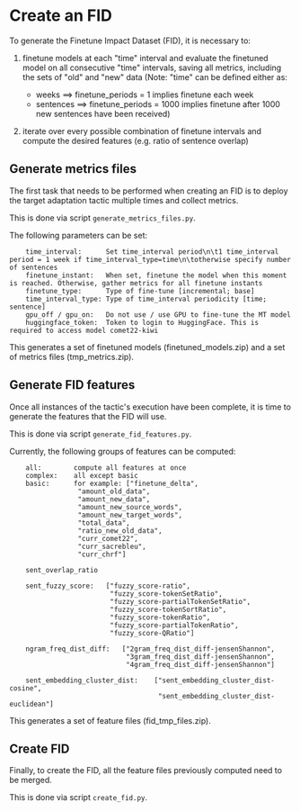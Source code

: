 # Create an FID

To generate the Finetune Impact Dataset (FID), it is necessary to:

1. finetune models at each "time" interval and evaluate the finetuned
    model on all consecutive "time" intervals, saving all metrics,
    including the sets of "old" and "new" data
    (Note: "time" can be defined either as:
    - weeks ==> finetune_periods = 1 implies finetune each week
    - sentences ==> finetune_periods = 1000 implies finetune after 1000
    new sentences have been received)

2. iterate over every possible combination of finetune intervals and
    compute the desired features (e.g. ratio of sentence overlap)


## Generate metrics files

The first task that needs to be performed when creating an FID is to deploy the target adaptation tactic multiple times and collect metrics.

This is done via script `generate_metrics_files.py`.

The following parameters can be set:

```
    time_interval:      Set time_interval period\n\t1 time_interval period = 1 week if time_interval_type=time\n\totherwise specify number of sentences
    finetune_instant:   When set, finetune the model when this moment is reached. Otherwise, gather metrics for all finetune instants
    finetune_type:      Type of fine-tune [incremental; base]
    time_interval_type: Type of time_interval periodicity [time; sentence]
    gpu_off / gpu_on:   Do not use / use GPU to fine-tune the MT model
    huggingface_token:  Token to login to HuggingFace. This is required to access model comet22-kiwi
```

This generates a set of finetuned models (finetuned_models.zip) and a set of metrics files (tmp_metrics.zip).

## Generate FID features

Once all instances of the tactic's execution have been complete, it is time to generate the features that the FID will use.

This is done via script `generate_fid_features.py`.

Currently, the following groups of features can be computed:

```
    all:        compute all features at once
    complex:    all except basic
    basic:      for example: ["finetune_delta", 
                 "amount_old_data", 
                 "amount_new_data", 
                 "amount_new_source_words", 
                 "amount_new_target_words", 
                 "total_data", 
                 "ratio_new_old_data", 
                 "curr_comet22", 
                 "curr_sacrebleu", 
                 "curr_chrf"]

    sent_overlap_ratio

    sent_fuzzy_score:   ["fuzzy_score-ratio", 
                         "fuzzy_score-tokenSetRatio", 
                         "fuzzy_score-partialTokenSetRatio", 
                         "fuzzy_score-tokenSortRatio", 
                         "fuzzy_score-tokenRatio", 
                         "fuzzy_score-partialTokenRatio", 
                         "fuzzy_score-QRatio"]

    ngram_freq_dist_diff:   ["2gram_freq_dist_diff-jensenShannon", 
                             "3gram_freq_dist_diff-jensenShannon", 
                             "4gram_freq_dist_diff-jensenShannon"]

    sent_embedding_cluster_dist:    ["sent_embedding_cluster_dist-cosine", 
                                     "sent_embedding_cluster_dist-euclidean"]
```

This generates a set of feature files (fid_tmp_files.zip).



## Create FID

Finally, to create the FID, all the feature files previously computed need to be merged.

This is done via script `create_fid.py`.

